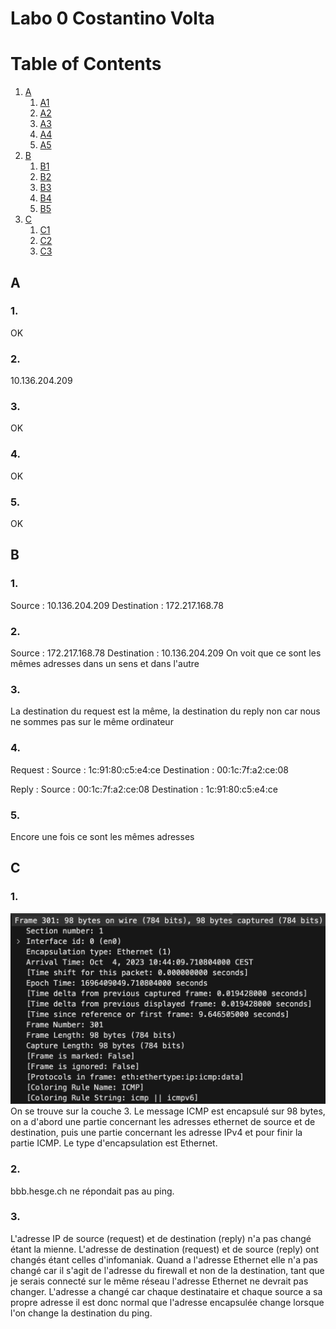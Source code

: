 # Labo 0 Costantino Volta
# Table of Contents
1. [A](#A)
    1. [A1](#1)
    2. [A2](#2)
    3. [A3](#3)
    4. [A4](#4)
    5. [A5](#5)
2. [B](#B)
    1. [B1](#1-1)
    2. [B2](#2-1)
    3. [B3](#3-1)
    4. [B4](#4-1)
    5. [B5](#5-1)
3. [C](#C)
    1. [C1](#1-2)
    2. [C2](#2-2)
    3. [C3](#3-2)
## A
### 1.
OK
### 2. 
10.136.204.209
### 3.
OK
### 4. 
OK
### 5.
OK
## B
### 1. 
Source : 10.136.204.209
Destination : 172.217.168.78
### 2. 
Source : 172.217.168.78
Destination : 10.136.204.209
On voit que ce sont les mêmes adresses dans un sens et dans l'autre
### 3. 
La destination du request est la même, la destination du reply non car nous ne sommes pas sur le même ordinateur
### 4.
Request :
    Source : 1c:91:80:c5:e4:ce
    Destination :  00:1c:7f:a2:ce:08     

Reply :
    Source : 00:1c:7f:a2:ce:08 
    Destination : 1c:91:80:c5:e4:ce
### 5.
Encore une fois ce sont les mêmes adresses
## C
### 1.
![image](./C1.png)
On se trouve sur la couche 3.
Le message ICMP est encapsulé sur 98 bytes, on a d'abord une partie concernant les adresses ethernet de source et de destination, puis une partie concernant les adresse IPv4 et pour finir la partie ICMP.
Le type d'encapsulation est Ethernet.
### 2.
bbb.hesge.ch ne répondait pas au ping.
### 3.
L'adresse IP de source (request) et de destination (reply) n'a pas changé étant la mienne. L'adresse de destination (request) et de source (reply) ont changés étant celles d'infomaniak.
Quand a l'adresse Ethernet elle n'a pas changé car il s'agit de l'adresse du firewall et non de la destination, tant que je serais connecté sur le même réseau l'adresse Ethernet ne devrait pas changer.
L'adresse a changé car chaque destinataire et chaque source a sa propre adresse il est donc normal que l'adresse encapsulée change lorsque l'on change la destination du ping.
